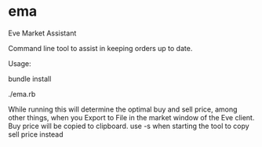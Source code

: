 ema
===

Eve Market Assistant

Command line tool to assist in keeping orders up to date.

Usage:

bundle install

./ema.rb


While running this will determine the optimal buy and sell price, among other things, when you Export to File in the market window of the Eve client.
Buy price will be copied to clipboard.  use -s when starting the tool to copy sell price instead

